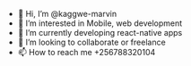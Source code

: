 - 👋 Hi, I’m @kaggwe-marvin
- 👀 I’m interested in Mobile, web development
- 🌱 I’m currently  developing react-native apps
- 💞️ I’m looking to collaborate or freelance
- 📫 How to reach me +256788320104

<!---
kaggwe-marvin/kaggwe-marvin is a ✨ special ✨ repository because its `README.md` (this file) appears on your GitHub profile.
You can click the Preview link to take a look at your changes.
--->
